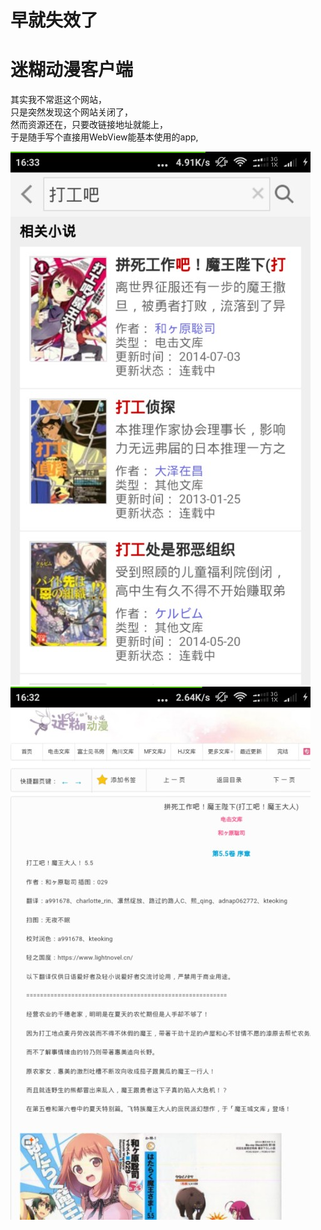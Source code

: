 # 早就失效了


# 迷糊动漫客户端
其实我不常逛这个网站，  
只是突然发现这个网站关闭了，  
然而资源还在，只要改链接地址就能上，  
于是随手写个直接用WebView能基本使用的app,  

![img](screen/search.jpg)
![img](screen/content.jpg)
